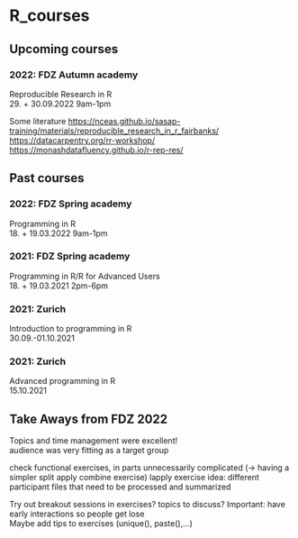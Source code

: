 # R_courses

## Upcoming courses 

### 2022: FDZ Autumn academy
Reproducible Research in R  
29. + 30.09.2022 9am-1pm  

Some literature
https://nceas.github.io/sasap-training/materials/reproducible_research_in_r_fairbanks/  
https://datacarpentry.org/rr-workshop/  
https://monashdatafluency.github.io/r-rep-res/  

## Past courses 

### 2022: FDZ Spring academy
Programming in R  
18. + 19.03.2022 9am-1pm   

### 2021: FDZ Spring academy
Programming in R/R for Advanced Users  
18. + 19.03.2021 2pm-6pm   
  
### 2021: Zurich 
Introduction to programming in R  
30.09.-01.10.2021

### 2021: Zurich 
Advanced programming in R  
15.10.2021


## Take Aways from FDZ 2022
Topics and time management were excellent!  
audience was very fitting as a target group  

check functional exercises, in parts unnecessarily complicated (-> having a simpler split apply combine exercise) lapply exercise idea: different participant files that need to be processed and summarized

Try out breakout sessions in exercises?  topics to discuss? Important: have early interactions so people get lose  
Maybe add tips to exercises (unique(), paste(),...)

